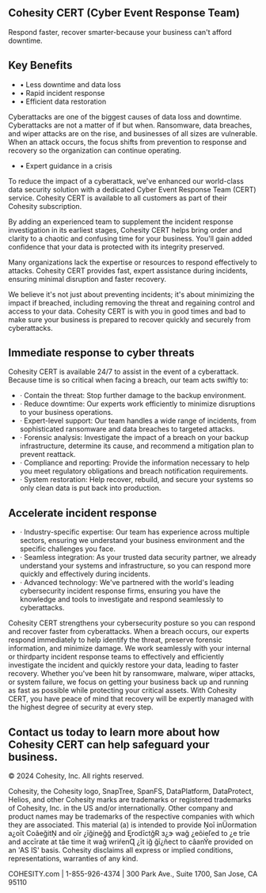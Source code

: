 <!-- image -->

## Cohesity CERT (Cyber Event Response Team)

Respond faster, recover smarter-because your business can't afford downtime.

## Key Benefits

- • Less downtime and data loss
- • Rapid incident response
- • Efficient  data restoration

Cyberattacks are one of the biggest causes of data loss and downtime. Cyberattacks are not a matter of if but when. Ransomware, data breaches, and wiper attacks are on the rise, and businesses of all sizes are vulnerable. When an attack occurs, the focus shifts from prevention to response and recovery so the organization can continue operating.

- • Expert guidance in a crisis

To reduce the impact of a cyberattack, we've enhanced our world-class data security solution with a dedicated Cyber Event Response Team (CERT) service. Cohesity CERT is available to all customers as part of their Cohesity subscription.

By adding an experienced team to supplement the incident response investigation in its earliest stages, Cohesity CERT helps bring order and clarity to a chaotic and confusing time for your business. You'll gain added confidence that your data is protected with its integrity preserved.

Many organizations lack the expertise or resources to respond effectively to attacks. Cohesity CERT provides fast, expert assistance during incidents, ensuring minimal disruption and faster recovery.

We believe it's not just about preventing incidents; it's about minimizing the impact if breached, including removing the threat and regaining control and access to your data. Cohesity CERT is with you in good times and bad to make sure your business is prepared to recover quickly and securely from cyberattacks.

## Immediate response to cyber threats

Cohesity CERT is available 24/7 to assist in the event of a cyberattack. Because time is so critical when facing a breach, our team acts swiftly to:

- ·  Contain the threat: Stop further damage to the backup environment.
- ·  Reduce downtime: Our experts work efficiently to minimize disruptions to your business operations.
- ·  Expert-level support: Our team handles a wide range of incidents, from sophisticated ransomware and data breaches to targeted attacks.
- ·  Forensic analysis: Investigate the impact of a breach on your backup infrastructure, determine its cause, and recommend a mitigation plan to prevent reattack.
- ·  Compliance and reporting: Provide the information necessary to help you meet regulatory obligations and breach notification requirements.
- ·  System restoration: Help recover, rebuild, and secure your systems so only clean data is put back into production.

## Accelerate incident response

- ·  Industry-specific expertise: Our team has experience across multiple sectors, ensuring we understand your business environment and the specific challenges you face.
- ·  Seamless integration: As your trusted data security partner, we already understand your systems and infrastructure, so you can respond more quickly and effectively during incidents.
- ·  Advanced technology: We've partnered with the world's leading cybersecurity incident response firms, ensuring you have the knowledge and tools to investigate and respond seamlessly to cyberattacks.

Cohesity CERT strengthens your cybersecurity posture so you can respond and recover faster from cyberattacks. When a breach occurs, our experts respond immediately to help identify the threat, preserve forensic information, and minimize damage. We work seamlessly with your internal or thirdparty incident response teams to effectively and efficiently investigate the incident and quickly restore your data, leading to faster recovery. Whether you've been hit by ransomware, malware, wiper attacks, or system failure, we focus on getting your business back up and running as fast as possible while protecting your critical assets. With Cohesity CERT, you have peace of mind that recovery will be expertly managed with the highest degree of security at every step.

## Contact us today to learn more about how Cohesity CERT can help safeguard your business.

© 2024 Cohesity, Inc. All rights reserved.

Cohesity, the Cohesity logo, SnapTree, SpanFS, DataPlatform, DataProtect, Helios, and other Cohesity marks are trademarks or registered trademarks of Cohesity, Inc. in the US and/or internationally. Other company and product names may be trademarks of the respective companies with which they are associated. This material (a) is intended to provide Ņoī inÜormation a¿oīt CoâeğitŅ and oīr ¿īğineğğ and ĘrodīctğɌ ɜ¿ɝ wağ ¿eõieľed to ¿e trīe and accīrate at tâe time it wağ wriŕenɊ ¿īt iğ ğī¿ñect to câanÝe provided on an 'AS IS' basis. Cohesity disclaims all express or implied conditions, representations, warranties of any kind.

COHESITY.com  |  1-855-926-4374  |  300 Park Ave., Suite 1700, San Jose, CA 95110